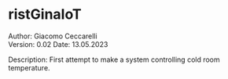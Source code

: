 # ristGinaIoT

Author:  Giacomo Ceccarelli<br>
Version: 0.02
Date: 13.05.2023

Description: First attempt to make a system controlling cold room temperature.
